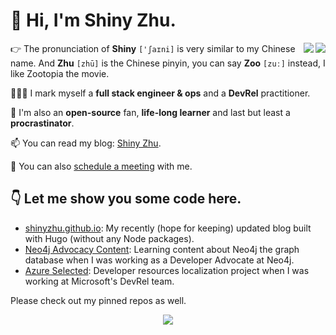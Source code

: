 
# 👏 Hi, I'm Shiny Zhu.

<a href="https://github.com/shinyzhu#gh-light-mode-only">
  <img align="right" src="https://github-readme-stats.vercel.app/api?username=shinyzhu&show_icons=true&icon_color=805AD5&text_color=718096&bg_color=ffffff&hide_title=true#gh-light-mode-only" />
</a>

<a href="https://github.com/shinyzhu#gh-dark-mode-only">
  <img align="right" src="https://github-readme-stats.vercel.app/api?username=shinyzhu&show_icons=true&hide_title=true&theme=cobalt#gh-dark-mode-only" />
</a>

👉 The pronunciation of **Shiny** `['ʃaɪni]` is very similar to my Chinese name. And **Zhu** `[zhū]` is the Chinese pinyin, you can say **Zoo** `[zuː]` instead, I like Zootopia the movie.

👨🏻‍💻 I mark myself a **full stack engineer & ops** and a **DevRel** practitioner.

👐 I'm also an **open-source** fan, **life-long learner** and last but least a **procrastinator**.

📫 You can read my blog: [Shiny Zhu](https://shinyzhu.com).

💬 You can also [schedule a meeting](https://cal.com/shiny/m) with me.

## 👇 Let me show you some code here.

- [shinyzhu.github.io](https://github.com/shinyzhu/shinyzhu.github.io): My recently (hope for keeping) updated blog built with Hugo (without any Node packages).
- [Neo4j Advocacy Content](https://github.com/shinyzhu/neo4j-advocacy-content): Learning content about Neo4j the graph database when I was working as a Developer Advocate at Neo4j.
- [Azure Selected](https://github.com/shinyzhu/azureselected): Developer resources localization project when I was working at Microsoft's DevRel team.

Please check out my pinned repos as well.

<div align="center">
<img src="https://tj.lws.im/telemetry/clnzoxcy10001vy2ohi4obbi0/clut6ntdy003xpo4lgh1n1r8c/badge.svg?title=Profile%20Views&url=https://github.com/shinyzhu" align="center" />
</div>  

<!--
**shinyzhu/shinyzhu** is a ✨ _special_ ✨ repository because its `README.md` (this file) appears on your GitHub profile.

Here are some ideas to get you started:

- 🔭 I’m currently working on ...
- 🌱 I’m currently learning ...
- 👯 I’m looking to collaborate on ...
- 🤔 I’m looking for help with ...
- 💬 Ask me about ...
- 📫 How to reach me: ...
- 😄 Pronouns: ...
- ⚡ Fun fact: ...
-->
